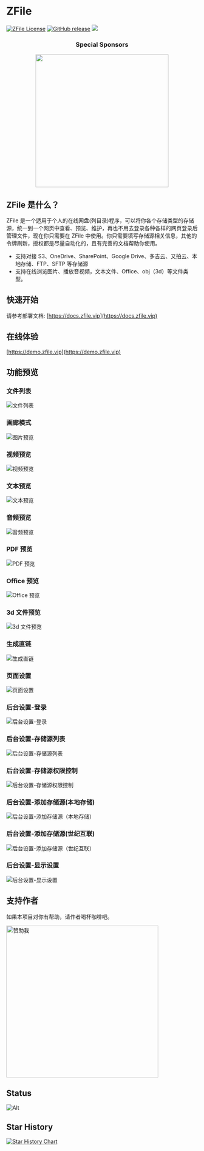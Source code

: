 # ZFile

[![ZFile License](https://img.shields.io/badge/license-MIT-blue.svg?longCache=true&style=flat-square)](https://github.com/zfile-dev/zfile/blob/main/LICENSE)
[![GitHub release](https://shields.io/github/v/release/zhaojun1998/zfile?style=flat-square)](https://github.com/zfile-dev/zfile/releases)
<img src="https://api.codacy.com/project/badge/Grade/70b793267f7941d58cbd93f50c9a8e0a"/>

<h3 align="center">Special Sponsors</h3>

<p align="center">
  <a href="https://www.horain.net/aff.php?aff=247" target="_blank">
    <img width="350px" src="https://www.horain.net/logo/HoRain-Blue.png">
  </a>
</p>
<!--gold sponsors end-->

## ZFile 是什么？

ZFile 是一个适用于个人的在线网盘(列目录)程序，可以将你各个存储类型的存储源，统一到一个网页中查看、预览、维护，再也不用去登录各种各样的网页登录后管理文件，现在你只需要在 ZFile 中使用。你只需要填写存储源相关信息，其他的令牌刷新，授权都是尽量自动化的，且有完善的文档帮助你使用。

- 支持对接 S3、OneDrive、SharePoint、Google Drive、多吉云、又拍云、本地存储、FTP、SFTP 等存储源
- 支持在线浏览图片、播放音视频，文本文件、Office、obj（3d）等文件类型。

## 快速开始

请参考部署文档: [https://docs.zfile.vip](https://docs.zfile.vip)

## 在线体验

[https://demo.zfile.vip](https://demo.zfile.vip)

## 功能预览

### 文件列表
![文件列表](https://cdn.jun6.net/uPic/2022/08/13/0urMn8.png)
### 画廊模式
![图片预览](https://cdn.jun6.net/uPic/2022/08/13/d2J9aE.png)
### 视频预览
![视频预览](https://cdn.jun6.net/uPic/2022/08/13/tBX00R.png)
### 文本预览
![文本预览](https://cdn.jun6.net/uPic/2022/08/13/7dDy4G.png)
### 音频预览
![音频预览](https://cdn.jun6.net/uPic/2022/08/13/N5bU1R.png)
### PDF 预览
![PDF 预览](https://cdn.jun6.net/uPic/2022/08/13/H327bV.png)
### Office 预览
![Office 预览](https://cdn.jun6.net/uPic/2022/08/27/RxeiqI.png)
### 3d 文件预览
![3d 文件预览](https://cdn.jun6.net/uPic/2022/08/29/8iszyh.png)
### 生成直链
![生成直链](https://cdn.jun6.net/uPic/2022/08/13/zCX3xT.jpg)
### 页面设置
![页面设置](https://cdn.jun6.net/uPic/2022/08/13/54nYv2.png)
### 后台设置-登录
![后台设置-登录](https://cdn.jun6.net/uPic/2022/08/13/J8P2Zf.png)
### 后台设置-存储源列表
![后台设置-存储源列表](https://cdn.jun6.net/uPic/2022/08/13/jymieO.png)
### 后台设置-存储源权限控制
![后台设置-存储源权限控制](https://cdn.jun6.net/uPic/2022/08/13/JgiwkH.jpg)
### 后台设置-添加存储源(本地存储)
![后台设置-添加存储源（本地存储）](https://cdn.jun6.net/uPic/2022/08/13/add-storage.png)
### 后台设置-添加存储源(世纪互联)
![后台设置-添加存储源（世纪互联）](https://cdn.jun6.net/uPic/2022/08/13/add-storage2.png)
### 后台设置-显示设置
![后台设置-显示设置](https://cdn.jun6.net/uPic/2022/08/13/view-setting.png)


## 支持作者

如果本项目对你有帮助，请作者喝杯咖啡吧。

<img src="https://cdn.jun6.net/2021/03/27/152704e91f13d.png" width="400" alt="赞助我">

## Status

![Alt](https://repobeats.axiom.co/api/embed/580333f83b91087e713f15497e6433c50e1da090.svg "Repobeats analytics image")

## Star History

[![Star History Chart](https://api.star-history.com/svg?repos=zfile-dev/zfile&type=Date)](https://star-history.com/#zfile-dev/zfile&Date)
